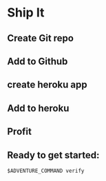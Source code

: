 # Ship It

## Create Git repo

## Add to Github

## create heroku app

## Add to heroku

## Profit

## Ready to get started:

    $ADVENTURE_COMMAND verify
